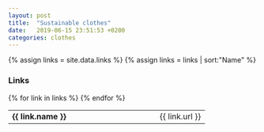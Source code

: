 ```yaml
---
layout: post
title:  "Sustainable clothes"
date:   2019-06-15 23:51:53 +0200
categories: clothes
---
```

<!-- Pulls from _data links -->
{% assign links = site.data.links %}
{% assign links = links | sort:"Name" %}

<h3>Links</h3>
<table width="100%">
{% for link in links %}
  <tr>
    <td><strong>{{ link.name }}</strong></td>
    <td width="25%">{{ link.url }}</td>
  </tr>
{% endfor %}
</table>
